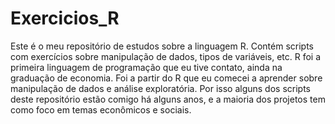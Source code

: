 # Exercicios_R
  Este é o meu repositório de estudos sobre  a linguagem R. Contém scripts com exercícios sobre manipulação de dados, tipos de variáveis, etc. 
  R foi a primeira linguagem de programação que eu tive contato, ainda na graduação de economia. Foi a partir do R que eu comecei a aprender sobre manipulação de dados e análise exploratória. Por isso alguns dos scripts deste repositório estão comigo há alguns anos, e a maioria dos projetos tem como foco em temas econômicos e sociais.
